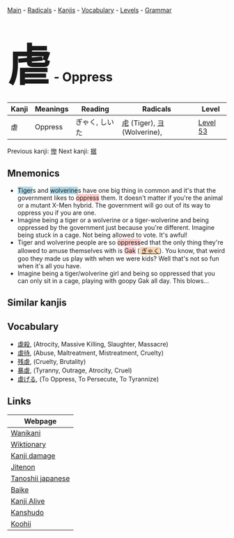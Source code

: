 <style> bigfont {font-size: 100px}</style>
[Main](../index.md) -
[Radicals](../radicals.md) -
[Kanjis](../kanjis.md) -
[Vocabulary](../vocabulary.md) -
[Levels](../levels.md) -
[Grammar](../grammar.md)
# <bigfont> 虐</bigfont> - Oppress 

| Kanji | Meanings | Reading | Radicals | Level |
| --- | --- | --- | --- | --- |
| 虐 | Oppress | ぎゃく, しいた | [虍](../radicals/虍.md) (Tiger), [ヨ](../radicals/ヨ.md) (Wolverine),  | [Level 53](../levels/wk_level53.md) |

Previous kanji: [惨](惨.md) Next kanji: [据](据.md) 

## Mnemonics
 * <span style="background-color:#ADD8E6"> Tiger</span>s and <span style="background-color:#ADD8E6"> wolverine</span>s have one big thing in common and it's that the government likes to <span style="background-color:#ffcccb"> oppress</span> them. It doesn't matter if you're the animal or a mutant X-Men hybrid. The government will go out of its way to oppress you if you are one. 
* Imagine being a tiger or a wolverine or a tiger-wolverine and being oppressed by the government just because you're different. Imagine being stuck in a cage. Not being allowed to vote. It's awful!
* Tiger and wolverine people are so <span style="background-color:#ffcccb"> oppress</span>ed that the only thing they're allowed to amuse themselves with is <span style="background-color:#ffcccb"> Gak</span> (<span style="background-color:#fed8b1"> [ぎゃく](https://jisho.org/search/ぎゃく)</span>). You know, that weird goo they made us play with when we were kids? Well that's not so fun when it's all you have.
* Imagine being a tiger/wolverine girl and being so oppressed that you can only sit in a cage, playing with goopy Gak all day. This blows...


## Similar kanjis
 


## Vocabulary
 * [虐殺](../vocabulary/虐.md), (Atrocity, Massive Killing, Slaughter, Massacre)
* [虐待](../vocabulary/虐.md), (Abuse, Maltreatment, Mistreatment, Cruelty)
* [残虐](../vocabulary/虐.md), (Cruelty, Brutality)
* [暴虐](../vocabulary/虐.md), (Tyranny, Outrage, Atrocity, Cruel)
* [虐げる](../vocabulary/虐.md), (To Oppress, To Persecute, To Tyrannize)



## Links 

| Webpage |
| --- |
| [Wanikani          ](https://www.wanikani.com/kanji/虐) |
| [Wiktionary        ](https://en.wiktionary.org/wiki/虐) |
| [Kanji damage      ](http://www.kanjidamage.com/kanji/search?utf8=✓&q=虐) |
| [Jitenon           ](https://jitenon.com/kanji/虐) |
| [Tanoshii japanese ](https://www.tanoshiijapanese.com/dictionary/kanji.cfm?k=虐) |
| [Baike             ](https://baike.baidu.com/item/虐) |
| [Kanji Alive       ](https://app.kanjialive.com/虐) |
| [Kanshudo          ](https://www.kanshudo.com/searchmn?q=虐) |
| [Koohii            ](https://kanji.koohii.com/study/kanji/虐) |
